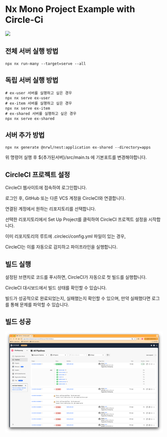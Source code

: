 # Nx Mono Project Example with Circle-Ci

<a alt="Nx logo" href="https://nx.dev" target="_blank" rel="noreferrer"><img src="https://raw.githubusercontent.com/nrwl/nx/master/images/nx-logo.png" width="45"></a>

## 전체 서버 실행 방법
```shell
npx nx run-many --target=serve --all
```

## 독립 서버 실행 방법
```shell
# ex-user 서버를 실행하고 싶은 경우
npx nx serve ex-user
# ex-item 서버를 실행하고 싶은 경우
npx nx serve ex-item
# ex-shared 서버를 실행하고 싶은 경우
npx nx serve ex-shared
```

## 서버 추가 방법
```shell
npx nx generate @nrwl/nest:application ex-shared --directory=apps
```
위 명령어 실행 후 ${추가된서버}/src/main.ts 에 기본포트를 변경해야합니다.

## CircleCI 프로젝트 설정
CircleCI 웹사이트에 접속하여 로그인합니다.

로그인 후, GitHub 또는 다른 VCS 계정을 CircleCI와 연결합니다.

연결된 계정에서 원하는 리포지토리를 선택합니다.

선택한 리포지토리에서 Set Up Project를 클릭하여 CircleCI 프로젝트 설정을 시작합니다.

이미 리포지토리의 루트에 .circleci/config.yml 파일이 있는 경우, 

CircleCI는 이를 자동으로 감지하고 파이프라인을 실행합니다.

## 빌드 실행
설정된 브랜치로 코드를 푸시하면, CircleCI가 자동으로 첫 빌드를 실행합니다.

CircleCI 대시보드에서 빌드 상태를 확인할 수 있습니다. 

빌드가 성공적으로 완료되었는지, 실패했는지 확인할 수 있으며, 만약 실패했다면 로그를 통해 문제를 파악할 수 있습니다.

## 빌드 성공
![assets/build_success.png](assets/build_success.png)
